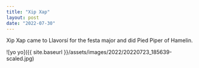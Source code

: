 ```yaml
---
title: "Xip Xap"
layout: post
date: "2022-07-30"
---
```


Xip Xap came to Llavorsí for the festa major and did Pied Piper of Hamelin.

![yo yo]({{ site.baseurl }}/assets/images/2022/20220723_185639-scaled.jpg)
